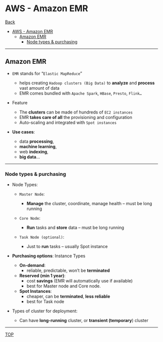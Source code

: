 # AWS - Amazon EMR

[Back](../../index.md)

- [AWS - Amazon EMR](#aws---amazon-emr)
  - [Amazon EMR](#amazon-emr)
    - [Node types \& purchasing](#node-types--purchasing)

---

## Amazon EMR

- `EMR` stands for “`Elastic MapReduce`”

  - helps creating `Hadoop clusters (Big Data)` to **analyze** and **process** vast amount of data
  - EMR comes bundled with `Apache Spark`, `HBase`, `Presto`, `Flink…`

- Feature

  - The **clusters** can be made of hundreds of `EC2 instances`
  - EMR **takes care of all** the provisioning and configuration
  - Auto-scaling and integrated with `Spot instances`

- **Use cases**:
  - data **processing**,
  - **machine learning**,
  - web **indexing**,
  - **big data**…

---

### Node types & purchasing

- Node Types:

  - `Master Node`:

    - **Manage** the cluster, coordinate, manage health – must be long running

  - `Core Node`:

    - **Run** tasks and **store** data – must be long running

  - `Task Node (optional)`:
    - Just to **run** tasks – usually Spot instance

- **Purchasing options**: Instance Types

  - **On-demand**:
    - reliable, predictable, won’t be **terminated**
  - **Reserved (min 1 year)**:
    - cost **savings** (EMR will automatically use if available)
    - best for Master node and Core node.
  - **Spot Instances**:
    - cheaper, can be **terminated**, **less reliable**
    - best for Task node

- Types of cluster for deployment:
  - Can have **long-running** cluster, or **transient (temporary**) cluster

---

[TOP](#aws---amazon-emr)
